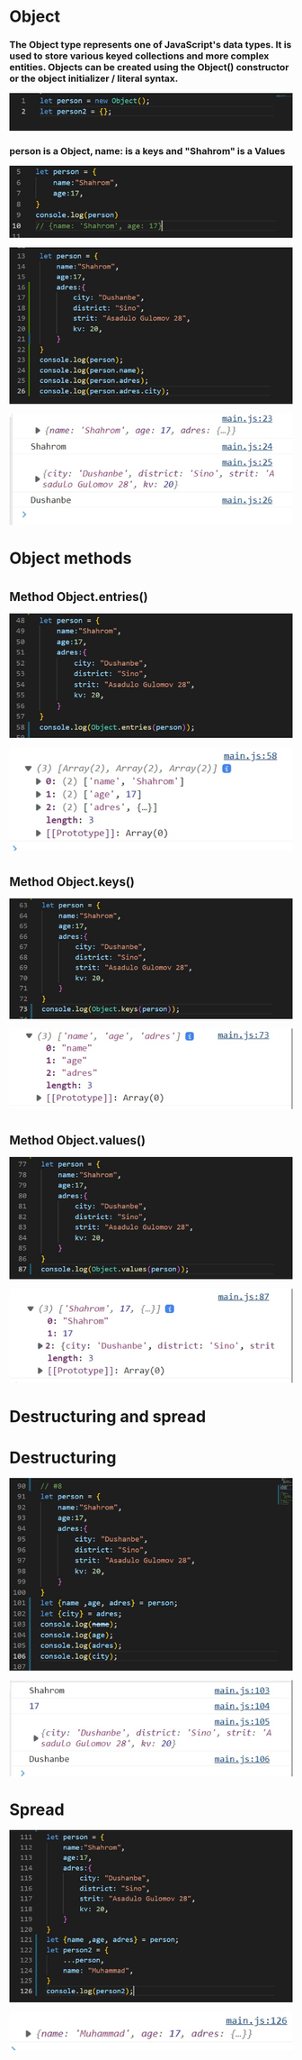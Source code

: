 # Object
### The Object type represents one of JavaScript's data types. It is used to store various keyed collections and more complex entities. Objects can be created using the Object() constructor or the object initializer / literal syntax.

![Philadelphia's Magic Gardens. This place was so cool!](./img/js1.jpg "Philadelphia's Magic Gardens")

### person is a Object, name: is a keys and "Shahrom" is a Values

![Philadelphia's Magic Gardens. This place was so cool!](./img/js2.jpg "Philadelphia's Magic Gardens")

![Philadelphia's Magic Gardens. This place was so cool!](./img/js3.jpg "Philadelphia's Magic Gardens")

![Philadelphia's Magic Gardens. This place was so cool!](./img/js3.2.jpg "Philadelphia's Magic Gardens")
#
#


# Object methods
#
## Method Object.entries()
![Philadelphia's Magic Gardens. This place was so cool!](./img/js4.jpg "Philadelphia's Magic Gardens")

![Philadelphia's Magic Gardens. This place was so cool!](./img/js4.2.jpg "Philadelphia's Magic Gardens")
#
#

## Method Object.keys()
![Philadelphia's Magic Gardens. This place was so cool!](./img/js5.jpg "Philadelphia's Magic Gardens")

![Philadelphia's Magic Gardens. This place was so cool!](./img/js5.2.jpg "Philadelphia's Magic Gardens")
#
#


## Method Object.values()
![Philadelphia's Magic Gardens. This place was so cool!](./img/js6.jpg "Philadelphia's Magic Gardens")

![Philadelphia's Magic Gardens. This place was so cool!](./img/js6.2.jpg "Philadelphia's Magic Gardens")
#
#

# Destructuring and spread
#
# Destructuring
![Philadelphia's Magic Gardens. This place was so cool!](./img/js7.jpg "Philadelphia's Magic Gardens")

![Philadelphia's Magic Gardens. This place was so cool!](./img/js7.2.jpg "Philadelphia's Magic Gardens")
#
#

# Spread
![Philadelphia's Magic Gardens. This place was so cool!](./img/js8.jpg "Philadelphia's Magic Gardens")

![Philadelphia's Magic Gardens. This place was so cool!](./img/js8.2.jpg "Philadelphia's Magic Gardens")